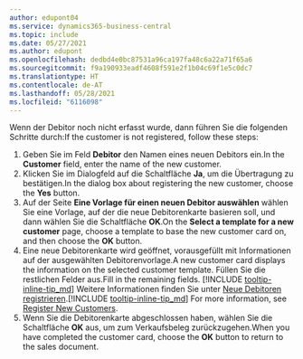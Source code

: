 ```yaml
---
author: edupont04
ms.service: dynamics365-business-central
ms.topic: include
ms.date: 05/27/2021
ms.author: edupont
ms.openlocfilehash: dedbd4e0bc87531a96ca197fa48c6a22a71f65a6
ms.sourcegitcommit: f9a190933eadf4608f591e2f1b04c69f1e5c0dc7
ms.translationtype: HT
ms.contentlocale: de-AT
ms.lasthandoff: 05/28/2021
ms.locfileid: "6116098"
---
```

<span data-ttu-id="73840-101">Wenn der Debitor noch nicht erfasst wurde, dann führen Sie die folgenden Schritte durch:</span><span class="sxs-lookup"><span data-stu-id="73840-101">If the customer is not registered, follow these steps:</span></span>

1. <span data-ttu-id="73840-102">Geben Sie im Feld **Debitor** den Namen eines neuen Debitors ein.</span><span class="sxs-lookup"><span data-stu-id="73840-102">In the **Customer** field, enter the name of the new customer.</span></span>
2. <span data-ttu-id="73840-103">Klicken Sie im Dialogfeld auf die Schaltfläche **Ja**, um die Übertragung zu bestätigen.</span><span class="sxs-lookup"><span data-stu-id="73840-103">In the dialog box about registering the new customer, choose the **Yes** button.</span></span>
3. <span data-ttu-id="73840-104">Auf der Seite **Eine Vorlage für einen neuen Debitor auswählen** wählen Sie eine Vorlage, auf der die neue Debitorenkarte basieren soll, und dann wählen Sie die Schaltfläche **OK**.</span><span class="sxs-lookup"><span data-stu-id="73840-104">On the **Select a template for a new customer** page, choose a template to base the new customer card on, and then choose the **OK** button.</span></span>
4. <span data-ttu-id="73840-105">Eine neue Debitorenkarte wird geöffnet, vorausgefüllt mit Informationen auf der ausgewählten Debitorenvorlage.</span><span class="sxs-lookup"><span data-stu-id="73840-105">A new customer card displays the information on the selected customer template.</span></span> <span data-ttu-id="73840-106">Füllen Sie die restlichen Felder aus.</span><span class="sxs-lookup"><span data-stu-id="73840-106">Fill in the remaining fields.</span></span> <span data-ttu-id="73840-107">[!INCLUDE [tooltip-inline-tip_md](tooltip-inline-tip_md.md)] Weitere Informationen finden Sie unter [Neue Debitoren registrieren](../sales-how-register-new-customers.md).</span><span class="sxs-lookup"><span data-stu-id="73840-107">[!INCLUDE [tooltip-inline-tip_md](tooltip-inline-tip_md.md)] For more information, see [Register New Customers](../sales-how-register-new-customers.md).</span></span>  
5. <span data-ttu-id="73840-108">Wenn Sie die Debitorenkarte abgeschlossen haben, wählen Sie die Schaltfläche **OK** aus, um zum Verkaufsbeleg zurückzugehen.</span><span class="sxs-lookup"><span data-stu-id="73840-108">When you have completed the customer card, choose the **OK** button to return to the sales document.</span></span>

